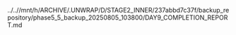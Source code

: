 ../..//mnt/h/ARCHIVE/.UNWRAP/D/STAGE2_INNER/237abbd7c37f/backup_repository/phase5_5_backup_20250805_103800/DAY9_COMPLETION_REPORT.md